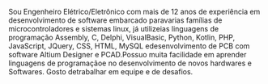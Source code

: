 Sou Engenheiro Elétrico/Eletrônico com mais de 12 anos de experiência em desenvolvimento de software embarcado paravarias famílias de microcontroladores e sistemas linux, já utilizeias linguagens de programação Assembly, C, Delphi, VisualBasic, Python, Kotlin, PHP, JavaScript, JQuery, CSS, HTML, MySQL edesenvolvimento de PCB com software Altium Designer e PCAD.Possuo muita facilidade em aprender linguagens de programaçãoe no desenvolvimento de novos hardwares e Softwares. Gosto detrabalhar em equipe e de desafios.
